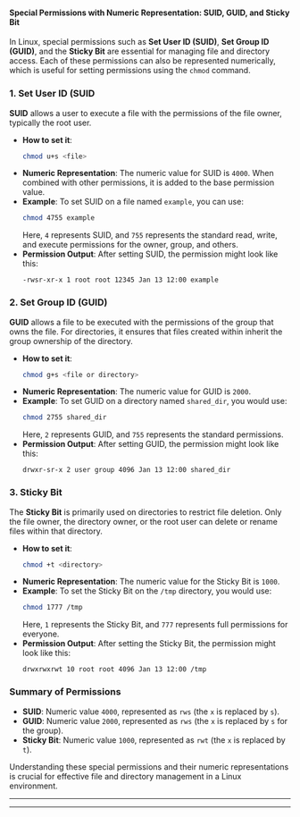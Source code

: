 
#### Special Permissions with Numeric Representation: SUID, GUID, and Sticky Bit

In Linux, special permissions such as **Set User ID (SUID)**, **Set Group ID (GUID)**, and the **Sticky Bit** are essential for managing file and directory access. Each of these permissions can also be represented numerically, which is useful for setting permissions using the `chmod` command.

### 1. Set User ID (SUID

**SUID** allows a user to execute a file with the permissions of the file owner, typically the root user.

- **How to set it**: 
  ```bash
  chmod u+s <file>
  ```
- **Numeric Representation**: The numeric value for SUID is `4000`. When combined with other permissions, it is added to the base permission value.
- **Example**: 
  To set SUID on a file named `example`, you can use:
  ```bash
  chmod 4755 example
  ```
  Here, `4` represents SUID, and `755` represents the standard read, write, and execute permissions for the owner, group, and others.
- **Permission Output**: 
  After setting SUID, the permission might look like this:
  ```
  -rwsr-xr-x 1 root root 12345 Jan 13 12:00 example
  ```

### 2. Set Group ID (GUID)

**GUID** allows a file to be executed with the permissions of the group that owns the file. For directories, it ensures that files created within inherit the group ownership of the directory.

- **How to set it**: 
  ```bash
  chmod g+s <file or directory>
  ```
- **Numeric Representation**: The numeric value for GUID is `2000`. 
- **Example**: 
  To set GUID on a directory named `shared_dir`, you would use:
  ```bash
  chmod 2755 shared_dir
  ```
  Here, `2` represents GUID, and `755` represents the standard permissions.
- **Permission Output**: 
  After setting GUID, the permission might look like this:
  ```
  drwxr-sr-x 2 user group 4096 Jan 13 12:00 shared_dir
  ```

### 3. Sticky Bit

The **Sticky Bit** is primarily used on directories to restrict file deletion. Only the file owner, the directory owner, or the root user can delete or rename files within that directory.

- **How to set it**: 
  ```bash
  chmod +t <directory>
  ```
- **Numeric Representation**: The numeric value for the Sticky Bit is `1000`.
- **Example**: 
  To set the Sticky Bit on the `/tmp` directory, you would use:
  ```bash
  chmod 1777 /tmp
  ```
  Here, `1` represents the Sticky Bit, and `777` represents full permissions for everyone.
- **Permission Output**: 
  After setting the Sticky Bit, the permission might look like this:
  ```
  drwxrwxrwt 10 root root 4096 Jan 13 12:00 /tmp
  ```

### Summary of Permissions

- **SUID**: Numeric value `4000`, represented as `rws` (the `x` is replaced by `s`).
- **GUID**: Numeric value `2000`, represented as `rws` (the `x` is replaced by `s` for the group).
- **Sticky Bit**: Numeric value `1000`, represented as `rwt` (the `x` is replaced by `t`).

Understanding these special permissions and their numeric representations is crucial for effective file and directory management in a Linux environment.

---
---
